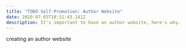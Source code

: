 ```yaml
---
title: "TODO Self-Promotion: Author Website"
date: 2020-07-03T18:51:43.141Z
description: It's important to have an author website, here's why.
---
```

creating an author website